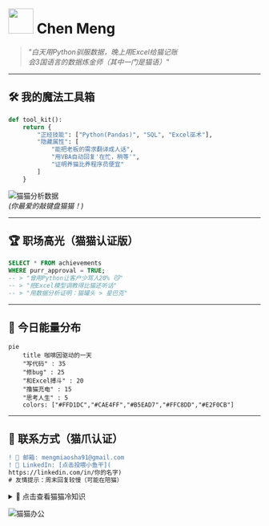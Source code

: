 # <img src="https://media.giphy.com/media/JIX9t2j0ZTN9S/giphy.gif" width="50"> Chen Meng 

> *"白天用Python驯服数据，晚上用Excel给猫记账  
> 会3国语言的数据炼金师（其中一门是猫语）"*

---

## 🛠️ **我的魔法工具箱**
```python
def tool_kit():
    return {
        "正经技能": ["Python(Pandas)", "SQL", "Excel巫术"], 
        "隐藏属性": [
            "能把老板的需求翻译成人话",
            "用VBA自动回复'在忙，稍等'",
            "证明养猫比养程序员便宜"
        ]
    }
```

![猫猫分析数据](https://media.giphy.com/media/JIX9t2j0ZTN9S/giphy.gif)  
*(你最爱的敲键盘猫猫！)*

---

## 🏆 **职场高光（猫猫认证版）**
```sql
SELECT * FROM achievements 
WHERE purr_approval = TRUE;
-- > "曾用Python让客户少骂人20% 😼"
-- > "把Excel模型调教得比猫还听话"
-- > "用数据分析证明：猫罐头 > 星巴克"
```

---

## 🌈 **今日能量分布**
```mermaid
pie
    title 咖啡因驱动的一天
    "写代码" : 35
    "修bug" : 25
    "和Excel搏斗" : 20
    "撸猫充电" : 15
    "思考人生" : 5
    colors: ["#FFD1DC","#CAE4FF","#B5EAD7","#FFC8DD","#E2F0CB"]
```

---

## 📮 **联系方式（猫爪认证）**
```diff
! 📧 邮箱: mengmiaosha91@gmail.com  
! 💼 LinkedIn: [点击投喂小鱼干](
https://linkedin.com/in/你的名字)
# 友情提示：周末回复较慢（可能在陪猫）
```

<details>
<summary>🐾 点击查看猫猫冷知识</summary>

```python
cat_facts = [
    "1个bug = 需要挠3下椅子",
    "Python代码质量与腿上猫的数量成正比",
    "最好的调试方法是盯着猫看10秒"
]
print("🐱 数据分析师的猫学原理：")
for fact in cat_facts:
    print(f"• {fact}")
```
</details>

![猫猫办公](https://media.giphy.com/media/ICOgUNjpvO0PC/giphy.gif)
